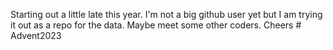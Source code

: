 Starting out a little late this year. I'm not a big github user yet but I am trying it out as a repo for the data. Maybe meet some other coders. Cheers # Advent2023
